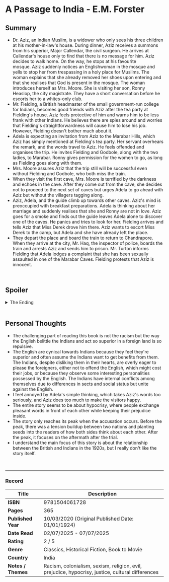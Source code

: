 # A Passage to India - E.M. Forster

## Summary
- Dr. Aziz, an Indian Muslim, is a widower who only sees his three children at his mother-in-law's house. During dinner, Aziz receives a summons from his superior, Major Callendar, the civil surgeon. He arrives at Callendar's house only to find that there is no message for him. Aziz decides to walk home. On the way, he stops at his favourite mosque. Aziz suddenly notices an Englishwoman in the mosque and yells to stop her from trespassing in a holy place for Muslims. The woman explains that she already removed her shoes upon entering and that she realises that God is present in the mosque. The woman introduces herself as Mrs. Moore. She is visiting her son, Ronny Heaslop, the city magistrate. They have a short conversation before he escorts her to a whites-only club.
- Mr. Fielding, a British headmaster of the small government-run college for Indians, becomes good friends with Aziz after the tea party at Fielding's house. Aziz feels protective of him and warns him to be less frank with other Indians. He believes there are spies around and worries that Fielding's straightforwardness will cause him to lose his job. However, Fielding doesn't bother much about it.
- Adela is expecting an invitation from Aziz to the Marabar Hills, which Aziz has simply mentioned at Fielding's tea party. Her servant overhears the remark, and the words travel to Aziz. He feels offended and organises the trip. He invites Fielding and Godbole, along with the two ladies, to Marabar. Ronny gives permission for the women to go, as long as Fielding goes along with them.
- Mrs. Moore assures Aziz that the trip still will be successful even without Fielding and Godbole, who both miss the train.
- When they visit the first cave, Mrs. Moore is terrified by the darkness and echoes in the cave. After they come out from the cave, she decides not to proceed to the next set of caves but urges Adela to go ahead with Aziz but without the villagers tagging along. 
- Aziz, Adela, and the guide climb up towards other caves. Aziz's mind is preoccupied with breakfast preparations. Adela is thinking about her marriage and suddenly realises that she and Ronny are not in love. Aziz goes for a smoke and finds out the guide leaves Adela alone to discover one of the caves. He panics and tries to look for her. Fielding arrives and tells Aziz that Miss Derek drove him there. Aziz wants to escort Miss Derek to the camp, but Adela and she have already left the place.
- They depart the place and board the train to return to Chandrapore. When they arrive at the city, Mr. Haq, the inspector of police, boards the train and arrests Aziz and sends him to prison. Mr. Turton informs Fielding that Adela lodges a complaint that she has been sexually assaulted in one of the Marabar Caves. Fielding protests that Aziz is innocent.
<br>

## Spoiler
<details>
  <summary>The Ending</summary>

- Mr. McBryde, superintendent of police, receives Aziz politely at the jail. Fielding arrives at McBryde’s to get the details of the case. McBryde explains that Adela has claimed that Aziz followed her into a cave and made advances on her. She hit him with her field glasses, and he broke the strap. McBryde shows Fielding the broken glasses, which the police have found on Aziz’s person. Fielding wants to ask Adela whether she is sure that Aziz attacked her. Callandar refuses to allow him to do so because Adela is ill. Fielding still believes that Aziz is innocent. McBryde tells him that a private letter from a brothel owner was found in Aziz's house. Fielding admits that he himself visited a brothel at Aziz's age. The police found some women's photos in Aziz's bedroom, and Fielding explains that the photos are of Aziz's wife. 
- Anxiety is rising among the English, and the women are worrying about their safety. Fielding insists that Aziz is innocent in exchange for the resignation of his job in India and immediately resigns from the club.
- Later the writer offers us Adela's account of the incident. Adela's memory about her experience in the cave is vague, uncertain, and easily influenced by external forces.
- Adela withdraws her charges against Aziz in the court.
</details>

<br>

## Personal Thoughts
- The challenging part of reading this book is not the racism but the way the English belittle the Indians and act so superior in a foreign land is so repulsive.
- The English are cynical towards Indians because they feel they're superior and often assume the Indians want to get benefits from them. The Indians, despite disliking them in their hearts, are overly eager to please the foreigners, either not to offend the English, which might cost their jobs, or because they observe some interesting personalities possessed by the English.
The Indians have internal conflicts among themselves due to differences in sects and social status but unite against the English.
- I feel annoyed by Adela's simple thinking, which takes Aziz's words too seriously, and Aziz does too much to make the visitors happy. 
- The entire story seems to be about hypocrisy, where people exchange pleasant words in front of each other while keeping their prejudice inside. 
- The story only reaches its peak when the accusation occurs. Before the peak, there was a tension buildup between two nations and planting seeds into the readers of how both sides think about each other. After the peak, it focuses on the aftermath after the trial.
- I understand the main focus of this story is about the relationship between the British and Indians in the 1920s, but I really don't like the story itself.
<br>

***

### Record
| Title | Description |
| -- | -- |
| **ISBN** | 9781504061728 |
| **Pages** | 365 |
| **Published Year** | 10/03/2020 (Original Published Date: 01/01/1924) |
| **Date Read** | 02/07/2025 - 07/07/2025 |
| **Rating** | 2 / 5 |
| **Genre** | Classics, Historical Fiction, Book to Movie |
| **Country** | India |
| **Notes / Themes** | Racism, colonialism, sexism, religion, evil, prejudice, hypocrisy, justice, cultural differences | 
